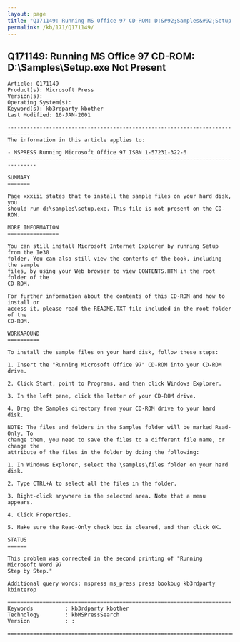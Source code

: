 ```yaml
---
layout: page
title: "Q171149: Running MS Office 97 CD-ROM: D:&#92;Samples&#92;Setup.exe Not Present"
permalink: /kb/171/Q171149/
---
```


## Q171149: Running MS Office 97 CD-ROM: D:&#92;Samples&#92;Setup.exe Not Present

	Article: Q171149
	Product(s): Microsoft Press
	Version(s): 
	Operating System(s): 
	Keyword(s): kb3rdparty kbother
	Last Modified: 16-JAN-2001
	
	-------------------------------------------------------------------------------
	The information in this article applies to:
	
	- MSPRESS Running Microsoft Office 97 ISBN 1-57231-322-6 
	-------------------------------------------------------------------------------
	
	SUMMARY
	=======
	
	Page xxxiii states that to install the sample files on your hard disk, you
	should run d:\samples\setup.exe. This file is not present on the CD-ROM.
	
	MORE INFORMATION
	================
	
	You can still install Microsoft Internet Explorer by running Setup from the Ie30
	folder. You can also still view the contents of the book, including the sample
	files, by using your Web browser to view CONTENTS.HTM in the root folder of the
	CD-ROM.
	
	For further information about the contents of this CD-ROM and how to install or
	access it, please read the README.TXT file included in the root folder of the
	CD-ROM.
	
	WORKAROUND
	==========
	
	To install the sample files on your hard disk, follow these steps:
	
	1. Insert the "Running Microsoft Office 97" CD-ROM into your CD-ROM drive.
	
	2. Click Start, point to Programs, and then click Windows Explorer.
	
	3. In the left pane, click the letter of your CD-ROM drive.
	
	4. Drag the Samples directory from your CD-ROM drive to your hard disk.
	
	NOTE: The files and folders in the Samples folder will be marked Read-Only. To
	change them, you need to save the files to a different file name, or change the
	attribute of the files in the folder by doing the following:
	
	1. In Windows Explorer, select the \samples\files folder on your hard disk.
	
	2. Type CTRL+A to select all the files in the folder.
	
	3. Right-click anywhere in the selected area. Note that a menu appears.
	
	4. Click Properties.
	
	5. Make sure the Read-Only check box is cleared, and then click OK.
	
	STATUS
	======
	
	This problem was corrected in the second printing of "Running Microsoft Word 97
	Step by Step."
	
	Additional query words: mspress ms_press press bookbug kb3rdparty kbinterop
	
	======================================================================
	Keywords          : kb3rdparty kbother 
	Technology        : kbMSPressSearch
	Version           : :
	
	=============================================================================
	

